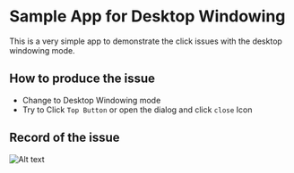 # Sample App for Desktop Windowing

This is a very simple app to demonstrate the click issues with the desktop windowing mode. 

## How to produce the issue

* Change to Desktop Windowing mode
* Try to Click `Top Button` or open the dialog and click `close` Icon 

## Record of the issue
![Alt text](https://github.com/bingningO/DesktopWindowingFullDialog/tree/main/app/images/sample.gif)
